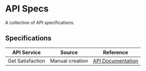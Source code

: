# API Specs

A collection of API specifications.

## Specifications

| API Service | Source | Reference |
|-------------|--------|-----------|
| Get Satisfaction | Manual creation | [API Documentation](https://education.getsatisfaction.com/reference-guide/api/api-resources/) |